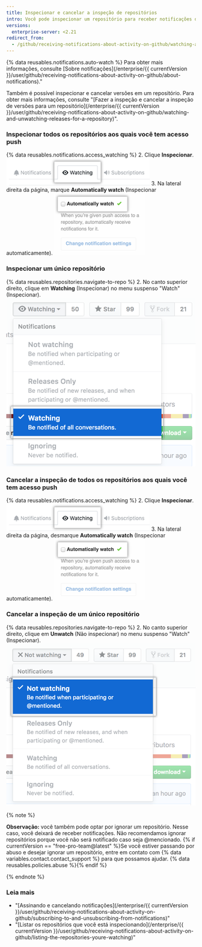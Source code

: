 ```yaml
---
title: Inspecionar e cancelar a inspeção de repositórios
intro: Você pode inspecionar um repositório para receber notificações de novos problemas e pull requests que sejam criados. Também pode cancelar a inspeção quando não quiser mais receber notificações sobre esse repositório específico.
versions:
  enterprise-server: <2.21
redirect_from:
  - /github/receiving-notifications-about-activity-on-github/watching-and-unwatching-repositories
---
```

{% data reusables.notifications.auto-watch %} Para obter mais informações, consulte [Sobre notificações](/enterprise/{{ currentVersion }}/user/github/receiving-notifications-about-activity-on-github/about-notifications)."

Também é possível inspecionar e cancelar versões em um repositório. Para obter mais informações, consulte "[Fazer a inspeção e cancelar a inspeção de versões para um repositório](/enterprise/{{ currentVersion }}/user/github/receiving-notifications-about-activity-on-github/watching-and-unwatching-releases-for-a-repository)".

### Inspecionar todos os repositórios aos quais você tem acesso push

{% data reusables.notifications.access_watching %}
2. Clique **Inspecionar**. ![Lista de repositórios inspecionados](/assets/images/help/notifications/notifications-watching-tab.png)
3. Na lateral direita da página, marque **Automatically watch** (Inspecionar automaticamente). ![Caixa de seleção para configurar repositórios automaticamente](/assets/images/help/notifications/ent-automatically-watch-repos.png)

### Inspecionar um único repositório

{% data reusables.repositories.navigate-to-repo %}
2. No canto superior direito, clique em **Watching** (Inspecionar) no menu suspenso "Watch" (Inspecionar). ![Opções de inspeção em um menu suspenso para repositórios](/assets/images/help/notifications/watch-repository.png)

### Cancelar a inspeção de todos os repositórios aos quais você tem acesso push

{% data reusables.notifications.access_watching %}
2. Clique **Inspecionar**. ![Lista de repositórios inspecionados](/assets/images/help/notifications/notifications-watching-tab.png)
3. Na lateral direita da página, desmarque **Automatically watch** (Inspecionar automaticamente). ![Caixa de seleção para configurar repositórios automaticamente](/assets/images/help/notifications/ent-automatically-watch-repos.png)

### Cancelar a inspeção de um único repositório

{% data reusables.repositories.navigate-to-repo %}
2. No canto superior direito, clique em **Unwatch** (Não inspecionar) no menu suspenso "Watch" (Inspecionar). ![Opções de inspeção em um menu suspenso para repositórios](/assets/images/help/notifications/unwatch-repository.png)

{% note %}

**Observação:** você também pode optar por ignorar um repositório. Nesse caso, você deixará de receber notificações. Não recomendamos ignorar repositórios porque você não será notificado caso seja @mencionado. {% if currentVersion == "free-pro-team@latest" %}Se você estiver passando por abuso e desejar ignorar um repositório, entre em contato com {% data variables.contact.contact_support %} para que possamos ajudar. {% data reusables.policies.abuse %}{% endif %}

{% endnote %}

### Leia mais

- "[Assinando e cancelando notificações](/enterprise/{{ currentVersion }}/user/github/receiving-notifications-about-activity-on-github/subscribing-to-and-unsubscribing-from-notifications)"
- "[Listar os repositórios que você está inspecionando](/enterprise/{{ currentVersion }}/user/github/receiving-notifications-about-activity-on-github/listing-the-repositories-youre-watching)"
